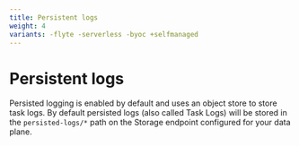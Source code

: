 ```yaml
---
title: Persistent logs
weight: 4
variants: -flyte -serverless -byoc +selfmanaged
---
```

# Persistent logs

Persisted logging is enabled by default and uses an object store to store task logs. By default persisted logs (also called Task Logs) will be stored in the `persisted-logs/*` path on the Storage  endpoint configured for your data plane.

